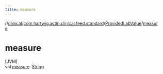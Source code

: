 ```yaml
---
title: measure
---
```

//[clinical](../../../index.html)/[com.hartwig.actin.clinical.feed.standard](../index.html)/[ProvidedLabValue](index.html)/[measure](measure.html)



# measure



[JVM]\
val [measure](measure.html): [String](https://kotlinlang.org/api/latest/jvm/stdlib/kotlin/-string/index.html)




